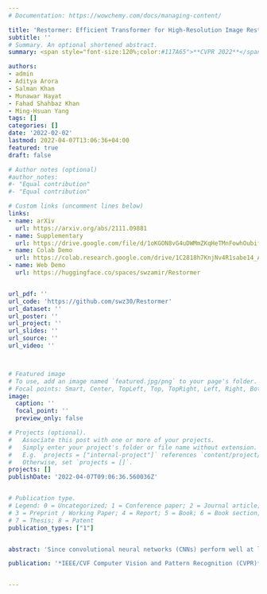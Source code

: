 ```yaml
---
# Documentation: https://wowchemy.com/docs/managing-content/

title: 'Restormer: Efficient Transformer for High-Resolution Image Restoration'
subtitle: ''
# Summary. An optional shortened abstract.
summary: <span style="font-size:120%;color:#117A65">**CVPR 2022**</span>, <span style="font-size:120%;color:#D35400">**Oral**</span> <br> An encoder-decoder Transformer for multi-scale local-global representation learning. Restormer is computationally efficient to handle high-resolution images.

authors:
- admin
- Aditya Arora
- Salman Khan
- Munawar Hayat
- Fahad Shahbaz Khan
- Ming-Hsuan Yang
tags: []
categories: []
date: '2022-02-02'
lastmod: 2022-04-07T13:06:36+04:00
featured: true
draft: false

# Author notes (optional)
#author_notes:
#- "Equal contribution"
#- "Equal contribution"

# Custom links (uncomment lines below)
links:
- name: arXiv
  url: https://arxiv.org/abs/2111.09881
- name: Supplementary
  url: https://drive.google.com/file/d/1oKGON8vG4uDWMmZKqHeTMnFowhOubifK/view?usp=sharing
- name: Colab Demo
  url: https://colab.research.google.com/drive/1C2818h7KnjNv4R1sabe14_AYL7lWhmu6?usp=sharing
- name: Web Demo
  url: https://huggingface.co/spaces/swzamir/Restormer


url_pdf: ''
url_code: 'https://github.com/swz30/Restormer'
url_dataset: ''
url_poster: ''
url_project: ''
url_slides: ''
url_source: ''
url_video: ''



# Featured image
# To use, add an image named `featured.jpg/png` to your page's folder.
# Focal points: Smart, Center, TopLeft, Top, TopRight, Left, Right, BottomLeft, Bottom, BottomRight.
image:
  caption: ''
  focal_point: ''
  preview_only: false

# Projects (optional).
#   Associate this post with one or more of your projects.
#   Simply enter your project's folder or file name without extension.
#   E.g. `projects = ["internal-project"]` references `content/project/deep-learning/index.md`.
#   Otherwise, set `projects = []`.
projects: []
publishDate: '2022-04-07T09:06:36.560036Z'


# Publication type.
# Legend: 0 = Uncategorized; 1 = Conference paper; 2 = Journal article;
# 3 = Preprint / Working Paper; 4 = Report; 5 = Book; 6 = Book section;
# 7 = Thesis; 8 = Patent
publication_types: ["1"]


abstract: 'Since convolutional neural networks (CNNs) perform well at learning generalizable image priors from large-scale data, these models have been extensively applied to image restoration and related tasks. Recently, another class of neural architectures, Transformers, have shown significant performance gains on natural language and high-level vision tasks. While the Transformer model mitigates the shortcomings of CNNs (i.e., limited receptive field and inadaptability to input content), its computational complexity grows quadratically with the spatial resolution, therefore making it infeasible to apply to most image restoration tasks involving high-resolution images. In this work, we propose an efficient Transformer model by making several key designs in the building blocks (multi-head attention and feed-forward network) such that it can capture long-range pixel interactions, while still remaining applicable to large images. Our model, named Restoration Transformer (Restormer), achieves state-of-the-art results on several image restoration tasks, including image deraining, single-image motion deblurring, defocus deblurring (single-image and dual-pixel data), and image denoising (Gaussian grayscale/color denoising, and real image denoising).'

publication: '*IEEE/CVF Computer Vision and Pattern Recognition (CVPR)*'


---
```

